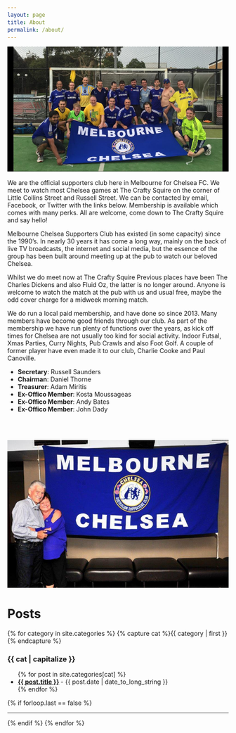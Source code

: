 ```yaml
---
layout: page
title: About
permalink: /about/
---
```

![abouttwo](/assets/about-us.jpg)


We are the official supporters club here in Melbourne for Chelsea FC.
We meet to watch most Chelsea games at The Crafty Squire on the corner of Little Collins Street and Russell Street. We can be contacted by email, Facebook, or Twitter with the links below. Membership is available which comes with many perks.  All are welcome, come down to The Crafty Squire and say hello!

Melbourne Chelsea Supporters Club has existed (in some capacity) since the 1990’s. In nearly 30 years it has come a long way, mainly on the back of live TV broadcasts, the internet and social media, but the essence of the group has been built around meeting up at the pub to watch our beloved Chelsea.

Whilst we do meet now at The Crafty Squire Previous places have been The Charles Dickens and also Fluid Oz, the latter is no longer around. Anyone is welcome to watch the match at the pub with us and usual free, maybe the odd cover charge for a midweek morning match.

We do run a local paid membership, and have done so since 2013. Many members have become good friends through our club.
As part of the membership we have run plenty of functions over the years, as kick off times for Chelsea are not usually too kind for social activity. Indoor Futsal, Xmas Parties, Curry Nights, Pub Crawls and also Foot Golf.
A couple of former player have even made it to our club, Charlie Cooke and Paul Canoville.

- **Secretary**: Russell Saunders
- **Chairman**: Daniel Thorne
- **Treasurer**: Adam Miritis
- **Ex-Offico Member**: Kosta Moussageas
- **Ex-Offico Member**: Andy Bates
- **Ex-Offico Member**: John Dady

<br>

<br>

![abouttwo](/assets/about2.jpg)

# Posts

{% for category in site.categories %}
  {% capture cat %}{{ category | first }}{% endcapture %}
  <h3 id="{{cat}}">{{ cat | capitalize }}</h3>
  <ul class="posts-list">
  {% for post in site.categories[cat] %}
    <li>
      <strong>
        <a href="{{ post.url | prepend: site.baseurl }}">{{ post.title }}</a>
      </strong>
      <span class="post-date">- {{ post.date | date_to_long_string }}</span>
    </li>
  {% endfor %}
  </ul>
  {% if forloop.last == false %}<hr>{% endif %}
{% endfor %}
